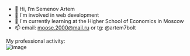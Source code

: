 - 👋 Hi, I’m Semenov Artem
- 👀 I`m involved in web development
- 🌱 I`m currently learning at the Higher School of Economics in Moscow
- 📫 email: moose.2000@mail.ru or tg: @artem7bolt
      
My professional activity:      
![image](https://user-images.githubusercontent.com/72558042/184928767-f72a31bf-213c-46dc-bcc2-0ebf24af0626.png)

